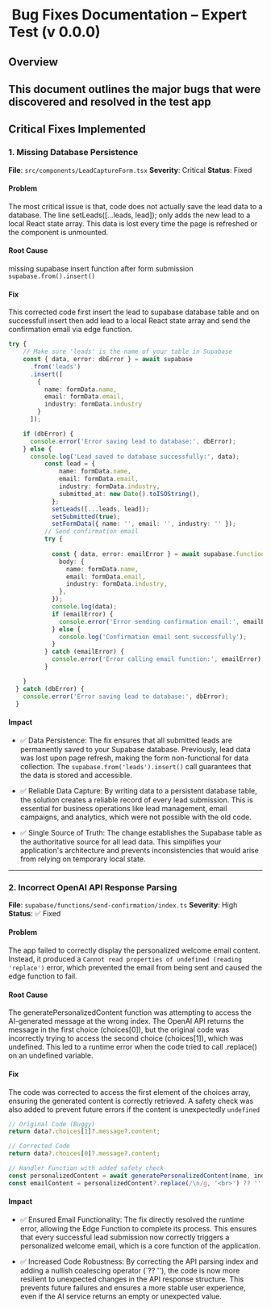 # ️ Bug Fixes Documentation – Expert Test (v 0.0.0)

## Overview
This document outlines the major bugs that were discovered and resolved in the test app
---
## Critical Fixes Implemented
### 1. Missing Database Persistence
**File**: `src/components/LeadCaptureForm.tsx`
**Severity**: Critical
**Status**: Fixed
#### Problem
The most critical issue is that, code does not actually save the lead data to a database. The line setLeads([...leads, lead]); only adds the new lead to a local React state array. This data is lost every time the page is refreshed or the component is unmounted.
#### Root Cause
missing supabase insert function after form submission `supabase.from().insert()`
#### Fix
This corrected code first insert the lead to supabase database table and on successfull insert then add lead to a local React state array and send the confirmation email via edge function.
```typescript
try {
    // Make sure 'leads' is the name of your table in Supabase
    const { data, error: dbError } = await supabase
      .from('leads')
      .insert([
        { 
          name: formData.name, 
          email: formData.email, 
          industry: formData.industry 
        }
      ]);

    if (dbError) {
      console.error('Error saving lead to database:', dbError);
    } else {
      console.log('Lead saved to database successfully:', data);
          const lead = {
              name: formData.name,
              email: formData.email,
              industry: formData.industry,
              submitted_at: new Date().toISOString(), 
            };
            setLeads([...leads, lead]);
            setSubmitted(true);
            setFormData({ name: '', email: '', industry: '' });
          // Send confirmation email
          try {
           
            const { data, error: emailError } = await supabase.functions.invoke('send-confirmation', {
              body: {
                name: formData.name,
                email: formData.email,
                industry: formData.industry,
              },
            });
            console.log(data);
            if (emailError) {
              console.error('Error sending confirmation email:', emailError);
            } else {
              console.log('Confirmation email sent successfully');
            }
          } catch (emailError) {
            console.error('Error calling email function:', emailError);
          }

    }
  } catch (dbError) {
    console.error('Error saving lead to database:', dbError);
  }
```

#### Impact
- ✅ Data Persistence: The fix ensures that all submitted leads are permanently saved to your Supabase database. Previously, lead data was lost upon page refresh, making the form non-functional for data collection. The `supabase.from('leads').insert()` call guarantees that the data is stored and accessible.

- ✅ Reliable Data Capture: By writing data to a persistent database table, the solution creates a reliable record of every lead submission. This is essential for business operations like lead management, email campaigns, and analytics, which were not possible with the old code.

- ✅ Single Source of Truth: The change establishes the Supabase table as the authoritative source for all lead data. This simplifies your application's architecture and prevents inconsistencies that would arise from relying on temporary local state.
---
### 2. Incorrect OpenAI API Response Parsing
**File**: `supabase/functions/send-confirmation/index.ts`
**Severity**: High
**Status**: ✅ Fixed

#### Problem
The app  failed to correctly display the personalized welcome email content. Instead, it produced a `Cannot read properties of undefined (reading 'replace')` error, which prevented the email from being sent and caused the edge function to fail.
#### Root Cause
The generatePersonalizedContent function was attempting to access the AI-generated message at the wrong index. The OpenAI API returns the message in the first choice (choices[0]), but the original code was incorrectly trying to access the second choice (choices[1]), which was undefined. This led to a runtime error when the code tried to call .replace() on an undefined variable.
#### Fix
The code was corrected to access the first element of the choices array, ensuring the generated content is correctly retrieved. A safety check was also added to prevent future errors if the content is unexpectedly `undefined`
```typescript
// Original Code (Buggy)
return data?.choices[1]?.message?.content;

// Corrected Code
return data?.choices[0]?.message?.content;

// Handler Function with added safety check
const personalizedContent = await generatePersonalizedContent(name, industry);
const emailContent = personalizedContent?.replace(/\n/g, '<br>') ?? '';
```
#### Impact
- ✅ Ensured Email Functionality: The fix directly resolved the runtime error, allowing the Edge Function to complete its process. This ensures that every successful lead submission now correctly triggers a personalized welcome email, which is a core function of the application.

- ✅ Increased Code Robustness: By correcting the API parsing index and adding a nullish coalescing operator (`?? ''), the code is now more resilient to unexpected changes in the API response structure. This prevents future failures and ensures a more stable user experience, even if the AI service returns an empty or unexpected value.
